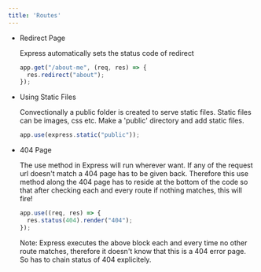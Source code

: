 ```yaml
---
title: 'Routes'
---
```

- Redirect Page
  
  Express automatically sets the status code of redirect

  ```javascript
  app.get("/about-me", (req, res) => {
    res.redirect("about"); 
  });
  ```

- Using Static Files

  Convectionally a public folder is created to serve static files. Static files can be images, css etc. Make a 'public' directory and add static files.
  
  ```javascript
  app.use(express.static("public"));
  ```

- 404 Page
  
  The use method in Express will run wherever want. If any of the request url doesn't match a 404 page has to be given back. Therefore this use method along the 404 page has to reside at the bottom of the code so that after checking each and every route if nothing matches, this will fire!

  ```javascript
  app.use((req, res) => {
    res.status(404).render("404");
  });
  ```
  Note: Express executes the above block each and every time no other route matches, therefore it doesn't know that this is a 404 error page. So has to chain status of 404 explicitely.

